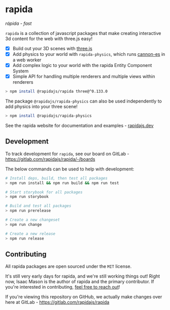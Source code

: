 # rapida

*rápida - fast*

`rapida` is a collection of javascript packages that make creating interactive 3d content for the web with three.js easy!

- [x] Build out your 3D scenes with [three.js](https://threejs.org/)
- [x] Add physics to your world with `rapida-physics`, which runs [cannon-es](https://github.com/pmndrs/cannon-es) in a web worker
- [x] Add complex logic to your world with the rapida Entity Component System
- [x] Simple API for handling multiple renderers and multiple views within renderers

```bash
> npm install @rapidajs/rapida three@^0.133.0
```

The package `@rapidajs/rapida-physics` can also be used independently to add physics into your three scene!

```bash
> npm install @rapidajs/rapida-physics
```

See the rapida website for documentation and examples - [rapidajs.dev](https://rapidajs.dev/)

## Development

To track development for `rapida`, see our board on GitLab - https://gitlab.com/rapidajs/rapida/-/boards

The below commands can be used to help with development:

```bash
# Install deps, build, then test all packages
> npm run install && npm run build && npm run test

# Start storybook for all packages
> npm run storybook

# Build and test all packages
> npm run prerelease

# Create a new changeset
> npm run change

# Create a new release
> npm run release
```

## Contributing

All rapida packages are open sourced under the `MIT` license.

It's still very early days for rapida, and we're still working things out! Right now, Isaac Mason is the author of rapida and the primary contributor. If you're interested in contributing, [feel free to reach out](https://isaacmason.com/)! 

If you're viewing this repository on GitHub, we actually make changes over here at GitLab - https://gitlab.com/rapidajs/rapida
